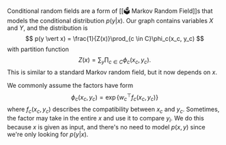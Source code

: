 Conditional random fields are a form of [[🗳️ Markov Random Field]]s that models the conditional distribution $p(y \vert x)$. Our graph contains variables $X$ and $Y$, and the distribution is 
$$
p(y \vert x) = \frac{1}{Z(x)}\prod_{c \in C}\phi_c(x_c, y_c)
$$
 with partition function 
$$
Z(x) = \sum_y \prod_{c \in C} \phi_c(x_c, y_c).
$$
 This is similar to a standard Markov random field, but it now depends on $x$.

We commonly assume the factors have form 
$$
\phi_c(x_c, y_c) = \exp \{ w_c^\top f_c(x_c, y_c) \}
$$
 where $f_c(x_c, y_c)$ describes the compatibility between $x_c$ and $y_c$. Sometimes, the factor may take in the entire $x$ and use it to compare $y_i$. We do this because $x$ is given as input, and there's no need to model $p(x, y)$ since we're only looking for $p(y \vert x)$.